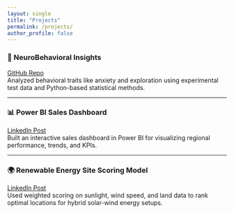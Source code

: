```yaml
---
layout: single
title: "Projects"
permalink: /projects/
author_profile: false
---
```


### 🔬 NeuroBehavioral Insights  
[GitHub Repo](https://github.com/tahjib07/NeuroBehavioral-Insights)  
Analyzed behavioral traits like anxiety and exploration using experimental test data and Python-based statistical methods.

---

### 📊 Power BI Sales Dashboard  
[LinkedIn Post](https://www.linkedin.com/posts/tahjib07_dataanalytics-salesdashboard-businessintelligence-activity-7255249037111537664-kT1R)  
Built an interactive sales dashboard in Power BI for visualizing regional performance, trends, and KPIs.

---

### 🌍 Renewable Energy Site Scoring Model  
[LinkedIn Post](https://www.linkedin.com/posts/tahjib07_datascience-renewableenergy-sustainability-activity-7256336730784444416-Buy9)  
Used weighted scoring on sunlight, wind speed, and land data to rank optimal locations for hybrid solar-wind energy setups.

